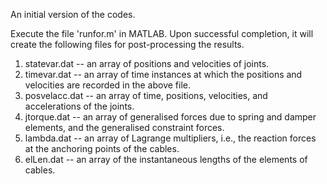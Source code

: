 An initial version of the codes.

Execute the file 'runfor.m' in MATLAB.
Upon successful completion, it will create the following files for post-processing the results.
1. statevar.dat -- an array of positions and velocities of joints.
2. timevar.dat -- an array of time instances at which the positions and velocities are recorded in the above file.
3. posvelacc.dat -- an array of time, positions, velocities, and accelerations of the joints.
4. jtorque.dat -- an array of generalised forces due to spring and damper elements, and the generalised constraint forces. 
5. lambda.dat -- an array of Lagrange multipliers, i.e., the reaction forces at the anchoring points of the cables.
6. elLen.dat -- an array of the instantaneous lengths of the elements of cables.

